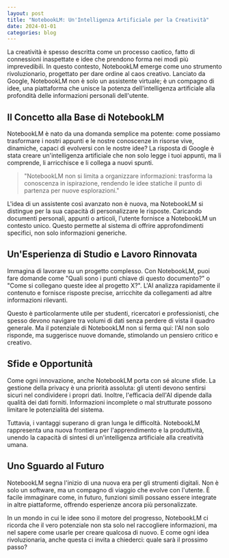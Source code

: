 ```yaml
---
layout: post
title: "NotebookLM: Un'Intelligenza Artificiale per la Creatività"
date: 2024-01-01
categories: blog
---
```


La creatività è spesso descritta come un processo caotico, fatto di connessioni inaspettate e idee che prendono forma nei modi più imprevedibili. In questo contesto, NotebookLM emerge come uno strumento rivoluzionario, progettato per dare ordine al caos creativo. Lanciato da Google, NotebookLM non è solo un assistente virtuale; è un compagno di idee, una piattaforma che unisce la potenza dell'intelligenza artificiale alla profondità delle informazioni personali dell'utente.

## Il Concetto alla Base di NotebookLM
NotebookLM è nato da una domanda semplice ma potente: come possiamo trasformare i nostri appunti e le nostre conoscenze in risorse vive, dinamiche, capaci di evolversi con le nostre idee? La risposta di Google è stata creare un'intelligenza artificiale che non solo legge i tuoi appunti, ma li comprende, li arricchisce e li collega a nuovi spunti.

> "NotebookLM non si limita a organizzare informazioni: trasforma la conoscenza in ispirazione, rendendo le idee statiche il punto di partenza per nuove esplorazioni."

L'idea di un assistente così avanzato non è nuova, ma NotebookLM si distingue per la sua capacità di personalizzare le risposte. Caricando documenti personali, appunti o articoli, l'utente fornisce a NotebookLM un contesto unico. Questo permette al sistema di offrire approfondimenti specifici, non solo informazioni generiche.

## Un'Esperienza di Studio e Lavoro Rinnovata
Immagina di lavorare su un progetto complesso. Con NotebookLM, puoi fare domande come "Quali sono i punti chiave di questo documento?" o "Come si collegano queste idee al progetto X?". L'AI analizza rapidamente il contenuto e fornisce risposte precise, arricchite da collegamenti ad altre informazioni rilevanti.

Questo è particolarmente utile per studenti, ricercatori e professionisti, che spesso devono navigare tra volumi di dati senza perdere di vista il quadro generale. Ma il potenziale di NotebookLM non si ferma qui: l'AI non solo risponde, ma suggerisce nuove domande, stimolando un pensiero critico e creativo.

## Sfide e Opportunità
Come ogni innovazione, anche NotebookLM porta con sé alcune sfide. La gestione della privacy è una priorità assoluta: gli utenti devono sentirsi sicuri nel condividere i propri dati. Inoltre, l'efficacia dell'AI dipende dalla qualità dei dati forniti. Informazioni incomplete o mal strutturate possono limitare le potenzialità del sistema.

Tuttavia, i vantaggi superano di gran lunga le difficoltà. NotebookLM rappresenta una nuova frontiera per l'apprendimento e la produttività, unendo la capacità di sintesi di un'intelligenza artificiale alla creatività umana.

## Uno Sguardo al Futuro
NotebookLM segna l'inizio di una nuova era per gli strumenti digitali. Non è solo un software, ma un compagno di viaggio che evolve con l'utente. È facile immaginare come, in futuro, funzioni simili possano essere integrate in altre piattaforme, offrendo esperienze ancora più personalizzate.

In un mondo in cui le idee sono il motore del progresso, NotebookLM ci ricorda che il vero potenziale non sta solo nel raccogliere informazioni, ma nel sapere come usarle per creare qualcosa di nuovo. E come ogni idea rivoluzionaria, anche questa ci invita a chiederci: quale sarà il prossimo passo?

